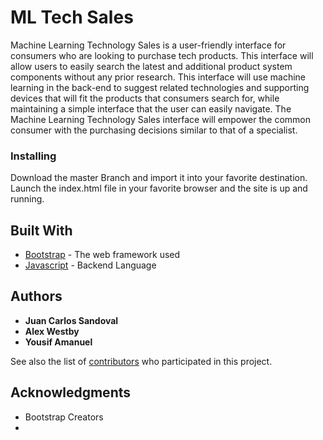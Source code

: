 # ML Tech Sales

Machine Learning Technology Sales is a user-friendly interface for consumers who are looking
to purchase tech products. This interface will allow users to easily search the latest and additional
product system components without any prior research. This interface will use machine learning
in the back-end to suggest related technologies and supporting devices that will fit the products
that consumers search for, while maintaining a simple interface that the user can easily navigate.
The Machine Learning Technology Sales interface will empower the common consumer with the
purchasing decisions similar to that of a specialist.

### Installing

Download the master Branch and import it into your favorite destination. Launch the index.html file in your favorite browser and the site is up and running.


## Built With

* [Bootstrap](https://getbootstrap.com/docs/4.1/getting-started/introduction/) - The web framework used
* [Javascript](https://devdocs.io/javascript/) - Backend Language



## Authors

* **Juan Carlos Sandoval** 
* **Alex Westby** 
* **Yousif Amanuel**

See also the list of [contributors](https://github.com/your/project/contributors) who participated in this project.


## Acknowledgments

* Bootstrap Creators
*
